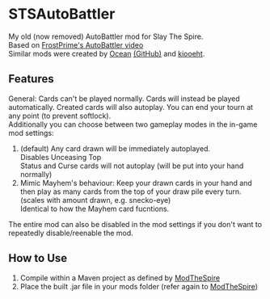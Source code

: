 # STSAutoBattler
My old (now removed) AutoBattler mod for Slay The Spire. <br>
Based on [FrostPrime's AutoBattler video](https://www.youtube.com/watch?v=oyHDG7M8wmo) <br>
Similar mods were created by [Ocean](https://steamcommunity.com/sharedfiles/filedetails/?id=2893878944) [(GitHub)](https://github.com/OceanUwU/autospire) and [kiooeht](https://steamcommunity.com/sharedfiles/filedetails/?id=2893894998).


## Features
General: Cards can't be played normally. Cards will instead be played automatically. Created cards will also autoplay. You can end your tourn at any point (to prevent softlock). <br>
Additionally you can choose between two gameplay modes in the in-game mod settings: <br>
1. (default) Any card drawn will be immediately autoplayed. <br>
   Disables Unceasing Top <br>
   Status and Curse cards will not autoplay (will be put into your hand normally)
2. Mimic Mayhem's behaviour: Keep your drawn cards in your hand and then play as many cards from the top of your draw pile every turn. (scales with amount drawn, e.g. snecko-eye) <br>
   Identical to how the Mayhem card fucntions.

The entire mod can also be disabled in the mod settings if you don't want to repeatedly disable/reenable the mod.

## How to Use
1. Compile within a Maven project as defined by [ModTheSpire](https://github.com/kiooeht/ModTheSpire)
2. Place the built .jar file in your mods folder (refer again to [ModTheSpire](https://github.com/kiooeht/ModTheSpire))

